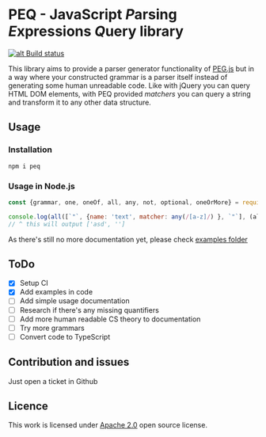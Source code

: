 # PEQ - JavaScript *P*arsing *E*xpressions *Q*uery library

[![alt Build status](https://api.travis-ci.com/ralekna/peq.svg?branch=master "Build status")](https://travis-ci.com/ralekna/peq)

This library aims to provide a parser generator functionality of [PEG.js](https://github.com/pegjs/pegjs) 
but in a way where your constructed grammar is a parser itself instead of generating some human unreadable code. Like with jQuery you can query HTML DOM elements, with PEQ provided _matchers_ you can query a string and transform it to any other data structure.

## Usage

### Installation
`npm i peq`

### Usage in Node.js

```javascript
const {grammar, one, oneOf, all, any, not, optional, oneOrMore} = require("peq");

console.log(all([`"`, {name: 'text', matcher: any(/[a-z]/) }, `"`], (all, {text}) => text.join(''))(`"asd"`));
// ^ this will output ['asd', '']
```

As there's still no more documentation yet, please check [examples folder](https://github.com/ralekna/peq/tree/master/src/examples) 

## ToDo

- [x] Setup CI 
- [x] Add examples in code 
- [ ] Add simple usage documentation 
- [ ] Research if there's any missing quantifiers  
- [ ] Add more human readable CS theory to documentation  
- [ ] Try more grammars
- [ ] Convert code to TypeScript

## Contribution and issues

Just open a ticket in Github

## Licence

This work is licensed under [Apache 2.0](https://opensource.org/licenses/Apache-2.0) open source license.

